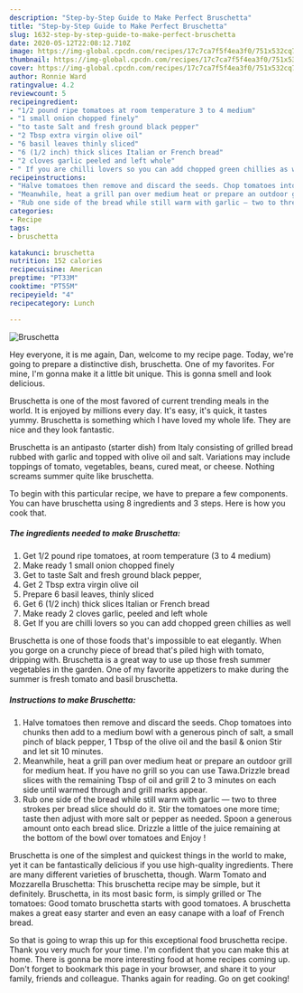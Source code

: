 ```yaml
---
description: "Step-by-Step Guide to Make Perfect Bruschetta"
title: "Step-by-Step Guide to Make Perfect Bruschetta"
slug: 1632-step-by-step-guide-to-make-perfect-bruschetta
date: 2020-05-12T22:08:12.710Z
image: https://img-global.cpcdn.com/recipes/17c7ca7f5f4ea3f0/751x532cq70/bruschetta-recipe-main-photo.jpg
thumbnail: https://img-global.cpcdn.com/recipes/17c7ca7f5f4ea3f0/751x532cq70/bruschetta-recipe-main-photo.jpg
cover: https://img-global.cpcdn.com/recipes/17c7ca7f5f4ea3f0/751x532cq70/bruschetta-recipe-main-photo.jpg
author: Ronnie Ward
ratingvalue: 4.2
reviewcount: 5
recipeingredient:
- "1/2 pound ripe tomatoes at room temperature 3 to 4 medium"
- "1 small onion chopped finely"
- "to taste Salt and fresh ground black pepper"
- "2 Tbsp extra virgin olive oil"
- "6 basil leaves thinly sliced"
- "6 (1/2 inch) thick slices Italian or French bread"
- "2 cloves garlic peeled and left whole"
- " If you are chilli lovers so you can add chopped green chillies as well"
recipeinstructions:
- "Halve tomatoes then remove and discard the seeds. Chop tomatoes into chunks then add to a medium bowl with a generous pinch of salt, a small pinch of black pepper, 1 Tbsp of the olive oil and the basil &amp; onion Stir and let sit 10 minutes."
- "Meanwhile, heat a grill pan over medium heat or prepare an outdoor grill for medium heat. If you have no grill so you can use Tawa.Drizzle bread slices with the remaining Tbsp of oil and grill 2 to 3 minutes on each side until warmed through and grill marks appear."
- "Rub one side of the bread while still warm with garlic — two to three strokes per bread slice should do it. Stir the tomatoes one more time; taste then adjust with more salt or pepper as needed. Spoon a generous amount onto each bread slice. Drizzle a little of the juice remaining at the bottom of the bowl over tomatoes and Enjoy !"
categories:
- Recipe
tags:
- bruschetta

katakunci: bruschetta 
nutrition: 152 calories
recipecuisine: American
preptime: "PT33M"
cooktime: "PT55M"
recipeyield: "4"
recipecategory: Lunch

---
```



![Bruschetta](https://img-global.cpcdn.com/recipes/17c7ca7f5f4ea3f0/751x532cq70/bruschetta-recipe-main-photo.jpg)

Hey everyone, it is me again, Dan, welcome to my recipe page. Today, we're going to prepare a distinctive dish, bruschetta. One of my favorites. For mine, I'm gonna make it a little bit unique. This is gonna smell and look delicious.

Bruschetta is one of the most favored of current trending meals in the world. It is enjoyed by millions every day. It's easy, it's quick, it tastes yummy. Bruschetta is something which I have loved my whole life. They are nice and they look fantastic.

Bruschetta is an antipasto (starter dish) from Italy consisting of grilled bread rubbed with garlic and topped with olive oil and salt. Variations may include toppings of tomato, vegetables, beans, cured meat, or cheese. Nothing screams summer quite like bruschetta.


To begin with this particular recipe, we have to prepare a few components. You can have bruschetta using 8 ingredients and 3 steps. Here is how you cook that.

<!--inarticleads1-->

##### The ingredients needed to make Bruschetta:

1. Get 1/2 pound ripe tomatoes, at room temperature (3 to 4 medium)
1. Make ready 1 small onion chopped finely
1. Get to taste Salt and fresh ground black pepper,
1. Get 2 Tbsp extra virgin olive oil
1. Prepare 6 basil leaves, thinly sliced
1. Get 6 (1/2 inch) thick slices Italian or French bread
1. Make ready 2 cloves garlic, peeled and left whole
1. Get  If you are chilli lovers so you can add chopped green chillies as well


Bruschetta is one of those foods that&#39;s impossible to eat elegantly. When you gorge on a crunchy piece of bread that&#39;s piled high with tomato, dripping with. Bruschetta is a great way to use up those fresh summer vegetables in the garden. One of my favorite appetizers to make during the summer is fresh tomato and basil bruschetta. 

<!--inarticleads2-->

##### Instructions to make Bruschetta:

1. Halve tomatoes then remove and discard the seeds. Chop tomatoes into chunks then add to a medium bowl with a generous pinch of salt, a small pinch of black pepper, 1 Tbsp of the olive oil and the basil &amp; onion Stir and let sit 10 minutes.
1. Meanwhile, heat a grill pan over medium heat or prepare an outdoor grill for medium heat. If you have no grill so you can use Tawa.Drizzle bread slices with the remaining Tbsp of oil and grill 2 to 3 minutes on each side until warmed through and grill marks appear.
1. Rub one side of the bread while still warm with garlic — two to three strokes per bread slice should do it. Stir the tomatoes one more time; taste then adjust with more salt or pepper as needed. Spoon a generous amount onto each bread slice. Drizzle a little of the juice remaining at the bottom of the bowl over tomatoes and Enjoy !


Bruschetta is one of the simplest and quickest things in the world to make, yet it can be fantastically delicious if you use high-quality ingredients. There are many different varieties of bruschetta, though. Warm Tomato and Mozzarella Bruschetta: This bruschetta recipe may be simple, but it definitely. Bruschetta, in its most basic form, is simply grilled or The tomatoes: Good tomato bruschetta starts with good tomatoes. A bruschetta makes a great easy starter and even an easy canape with a loaf of French bread. 

So that is going to wrap this up for this exceptional food bruschetta recipe. Thank you very much for your time. I'm confident that you can make this at home. There is gonna be more interesting food at home recipes coming up. Don't forget to bookmark this page in your browser, and share it to your family, friends and colleague. Thanks again for reading. Go on get cooking!
